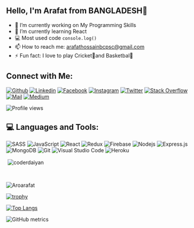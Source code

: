 ## Hello, I'm Arafat from BANGLADESH👋

- 🔭 I’m currently working on My Programming Skills 
- 🌱 I’m currently learning React 
- 💻 Most used code `console.log()` 
- 📫 How to reach me: arafathossainbcpsc@gmail.com 
- ⚡ Fun fact: I love to play Cricket🏏and Basketbal🏀 

## Connect with Me:

[![Github](https://img.shields.io/badge/GitHub-100000?style=for-the-badge&logo=github&logoColor=white)](https://github.com/Aroarafat)
[![Linkedin](https://img.shields.io/badge/LinkedIn-0077B5?style=for-the-badge&logo=linkedin&logoColor=white)](https://www.linkedin.com/in/https://www.linkedin.com/in/md-arafat-hossain-490428164//)
[![Facebook](https://img.shields.io/badge/Facebook-1877F2?style=for-the-badge&logo=facebook&logoColor=white)](https://www.facebook.com/Arafat.hossain.17)
[![Instagram](https://img.shields.io/badge/Instagram-E4405F?style=for-the-badge&logo=instagram&logoColor=white)](https://www.instagram.com/inoyonaro/)
[![Twitter](https://img.shields.io/badge/Twitter-1DA1F2?style=for-the-badge&logo=twitter&logoColor=white)](https://twitter.com/@MdArafa26642087)
[![Stack Overflow](https://img.shields.io/badge/Stack_Overflow-FE7A16?style=for-the-badge&logo=stack-overflow&logoColor=white)](https://stackoverflow.com/users/https://stackoverflow.com/users/16612053/aroarafat)
[![Mail](https://img.shields.io/badge/Gmail-D14836?style=for-the-badge&logo=gmail&logoColor=white)](mailto:daiyanabdallah@gmail.com)
[![Medium](https://img.shields.io/badge/Medium-12100E?style=for-the-badge&logo=medium&logoColor=white)](https://medium.com/Aarafat1634)

![Profile views](https://gpvc.arturio.dev/Aroarafat)  

## 💻 Languages and Tools:
![SASS](https://img.shields.io/badge/Sass-CC6699?style=for-the-badge&logo=sass&logoColor=white)
![JavaScript](https://img.shields.io/badge/JavaScript-F7DF1E?style=for-the-badge&logo=javascript&logoColor=black)
![React](https://img.shields.io/badge/React-20232A?style=for-the-badge&logo=react&logoColor=61DAFB)
![Redux](https://img.shields.io/badge/Redux-593D88?style=for-the-badge&logo=redux&logoColor=white)
![Firebase](https://img.shields.io/badge/firebase-ffca28?style=for-the-badge&logo=firebase&logoColor=black)
![Nodejs](https://img.shields.io/badge/Node.js-339933?style=for-the-badge&logo=nodedotjs&logoColor=white)
![Express.js](https://img.shields.io/badge/Express.js-000000?style=for-the-badge&logo=express&logoColor=white)
![MongoDB](https://img.shields.io/badge/MongoDB-4EA94B?style=for-the-badge&logo=mongodb&logoColor=white)
![Git](https://img.shields.io/badge/Git-F05032?style=for-the-badge&logo=git&logoColor=white)
![Visual Studio Code](https://img.shields.io/badge/Visual_Studio_Code-0078D4?style=for-the-badge&logo=visual%20studio%20code&logoColor=white)
![Heroku](https://img.shields.io/badge/Heroku-430098?style=for-the-badge&logo=heroku&logoColor=white)

<p>&nbsp;<img align="center" src="https://github-readme-stats.vercel.app/api?username=Aroarafat&show_icons=true&theme=cobalt&title_color=3cb480&locale=en" alt="coderdaiyan" /></p><br>
<p><img align="left" src="https://github-readme-stats.vercel.app/api/top-langs?username=Aroarafat&show_icons=true&theme=cobalt&title_color=3cb480&locale=en&layout=compact" alt="Aroarafat" /></p><br>

[![trophy](https://github-profile-trophy.vercel.app/?username=Aroarafat)](https://github.com/ryo-ma/github-profile-trophy)

[![Top Langs](https://github-readme-stats.vercel.app/api/top-langs/?username=Aroarafat)](https://github.com/anuraghazra/github-readme-stats)

  

![GitHub metrics](https://metrics.lecoq.io/Aroarafat)  

  


